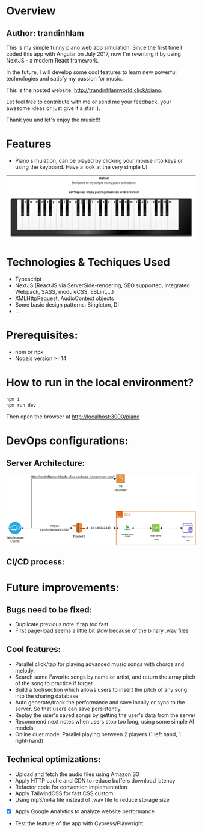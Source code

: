 # Overview

## Author: trandinhlam

This is my simple funny piano web app simulation. Since the first time I coded this app with Angular on July 2017, 
now I'm rewriting it by using NextJS - a modern React framework.

In the future, I will develop some cool features to learn new powerful technologies and satisfy my passion for music.

This is the hosted website: http://trandinhlamworld.click/piano.

Let feel free to contribute with me or send me your feedback, your awesome ideas or just give it a star :).

Thank you and let's enjoy the music!!!


# Features
+ Piano simulation, can be played by clicking your mouse into keys or using the keyboard.
Have a look at the very simple UI:

![](./UI.png)

# Technologies & Techiques Used
+ Typescript
+ NextJS (ReactJS via ServerSide-rendering, SEO supported, integrated Webpack, SASS, moduleCSS, ESLint,...)
+ XMLHttpRequest, AudioContext objects
+ Some basic design patterns: Singleton, DI
+ ...


# Prerequisites:
+ npm or npx
+ Nodejs version >=14


# How to run in the local environment?

    npm i
    npm run dev

Then open the browser at [http://localhost:3000/piano](http://localhost:3000/piano)

# DevOps configurations:

## Server Architecture:

![](./ServerArchitecture.png)

## CI/CD process:

# Future improvements: 

## Bugs need to be fixed:
  + Duplicate previous note if tap too fast
  + First page-load seems a little bit slow because of the binary .wav files

## Cool features:
  + Parallel click/tap for playing advanced music songs with chords and melody.
  + Search some Favorite songs by name or artist, and return the array pitch of the song to practice if forget
  + Build a tool/section which allows users to insert the pitch of any song into the sharing database
  + Auto generate/track the performance and save locally or sync to the server. So that users can save persistently.
  + Replay the user's saved songs by getting the user's data from the server
  + Recommend next notes when users stop too long, using some simple AI models
  + Online duet mode: Parallel playing between 2 players (1 left hand, 1 right-hand)

## Technical optimizations:
  + Upload and fetch the audio files using Amazon S3
  + Apply HTTP cache and CDN to reduce buffers download latency
  + Refactor code for convention implementation
  + Apply TailwindCSS for fast CSS custom
  + Using mp3/m4a file instead of .wav file to reduce storage size
  
  - [x] Apply Google Analytics to analyze website performance
  
  + Test the feature of the app with Cypress/Playwright